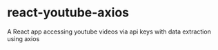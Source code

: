 # react-youtube-axios
A React app accessing youtube videos via api keys with data extraction using axios
